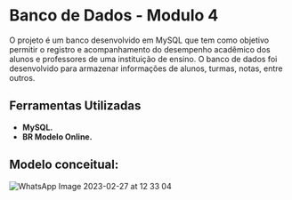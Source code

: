 # Banco de Dados - Modulo 4

  O projeto é um banco desenvolvido em MySQL que tem como objetivo permitir o registro e acompanhamento do desempenho acadêmico dos alunos e professores de uma instituição de ensino. O banco de dados foi desenvolvido para armazenar informações de alunos, turmas, notas, entre outros.

## Ferramentas Utilizadas
- **MySQL.**
- **BR Modelo Online.**

## Modelo conceitual:

![WhatsApp Image 2023-02-27 at 12 33 04](https://user-images.githubusercontent.com/116355056/221612128-e80a84f7-e143-45ad-bc15-c66a3b32def0.jpeg)
